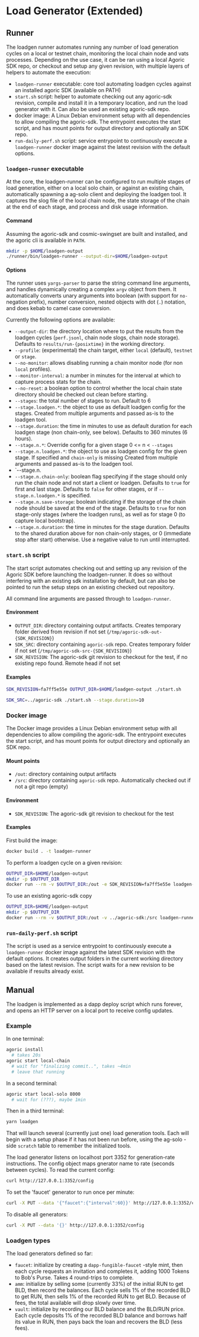 # Load Generator (Extended)

## Runner

The loadgen runner automates running any number of load generation cycles on a local or testnet chain, monitoring the local chain node and vats processes. Depending on the use case, it can be ran using a local Agoric SDK repo, or checkout and setup any given revision, with multiple layers of helpers to automate the execution:

- `loadgen-runner` executable: core tool automating loadgen cycles against an installed agoric SDK (available on PATH)
- `start.sh` script: helper to automate checking out any agoric-sdk revision, compile and install it in a temporary location, and run the load generator with it. Can also be used an existing agoric-sdk repo.
- docker image: A Linux Debian environment setup with all dependencies to allow compiling the agoric-sdk. The entrypoint executes the start script, and has mount points for output directory and optionally an SDK repo.
- `run-daily-perf.sh` script: service entrypoint to continuously execute a `loadgen-runner` docker image against the latest revision with the default options.

### `loadgen-runner` executable

At the core, the loadgen-runner can be configured to run multiple stages of load generation, either on a local solo chain, or against an existing chain, automatically spawning a ag-solo client and deploying the loadgen tool. It captures the slog file of the local chain node, the state storage of the chain at the end of each stage, and process and disk usage information.

#### Command

Assuming the agoric-sdk and cosmic-swingset are built and installed, and the agoric cli is available in `PATH`.

```sh
mkdir -p $HOME/loadgen-output
./runner/bin/loadgen-runner --output-dir=$HOME/loadgen-output
```

#### Options

The runner uses `yargs-parser` to parse the string command line arguments, and handles dynamically creating a complex `argv` object from them. It automatically converts unary arguments into boolean (with support for `no-` negation prefix), number conversion, nested objects with dot (`.`) notation, and does kebab to camel case conversion.

Currently the following options are available:

- `--output-dir`: the directory location where to put the results from the loadgen cycles (`perf.jsonl`, chain node slogs, chain node storage). Defaults to `results/run-{posixtime}` in the working directory.
- `--profile`: (experimental) the chain target, either `local` (default), `testnet` or `stage`.
- `--no-monitor`: allows disabling running a chain monitor node (for non `local` profiles).
- `--monitor-interval`: a number in minutes for the interval at which to capture process stats for the chain.
- `--no-reset`: a boolean option to control whether the local chain state directory should be checked out clean before starting.
- `--stages`: the total number of stages to run. Default to 6
- `--stage.loadgen.*`: the object to use as default loadgen config for the stages. Created from multiple arguments and passed as-is to the loadgen tool.
- `--stage.duration`: the time in minutes to use as default duration for each loadgen stage (non chain-only, see below). Defaults to 360 minutes (6 hours).
- `--stage.n.*`: Override config for a given stage 0 <= n < `--stages`
- `--stage.n.loadgen.*`: the object to use as loadgen config for the given stage. If specified and `chain-only` is missing Created from multiple arguments and passed as-is to the loadgen tool.
- `--stage.n.
- `--stage.n.chain-only`: boolean flag specifying if the stage should only run the chain node and not start a client or loadgen. Defaults to `true` for first and last stage. Defaults to `false` for other stages, or if `--stage.n.loadgen.*` is specified.
- `--stage.n.save-storage`: boolean indicating if the storage of the chain node should be saved at the end of the stage. Defaults to `true` for non stage-only stages (where the loadgen runs), as well as for stage 0 (to capture local bootstrap).
- `--stage.n.duration`: the time in minutes for the stage duration. Defaults to the shared duration above for non chain-only stages, or 0 (immediate stop after start) otherwise. Use a negative value to run until interrupted.

### `start.sh` script

The start script automates checking out and setting up any revision of the Agoric SDK before launching the loadgen-runner. It does so without interfering with an existing sdk installation by default, but can also be pointed to run the setup steps on an existing checked out repository.

All command line arguments are passed through to `loadgen-runner`.

#### Environment

- `OUTPUT_DIR`: directory containing output artifacts. Creates temporary folder derived from revision if not set (`/tmp/agoric-sdk-out-{SDK_REVISION}`)
- `SDK_SRC`: directory containing `agoric-sdk` repo. Creates temporary folder if not set (`/tmp/agoric-sdk-src-{SDK_REVISION}`)
- `SDK_REVISION`: The agoric-sdk git revision to checkout for the test, if no existing repo found. Remote head if not set

#### Examples

```sh
SDK_REVISION=fa7ff5e55e OUTPUT_DIR=$HOME/loadgen-output ./start.sh
```

```sh
SDK_SRC=../agoric-sdk ./start.sh --stage.duration=10
```

### Docker image

The Docker image provides a Linux Debian environment setup with all dependencies to allow compiling the agoric-sdk. The entrypoint executes the start script, and has mount points for output directory and optionally an SDK repo.

#### Mount points

- `/out`: directory containing output artifacts
- `/src`: directory containing `agoric-sdk` repo. Automatically checked out if not a git repo (empty)

#### Environment

- `SDK_REVISION`: The agoric-sdk git revision to checkout for the test

#### Examples

First build the image:

```sh
docker build . -t loadgen-runner
```

To perform a loadgen cycle on a given revision:

```sh
OUTPUT_DIR=$HOME/loadgen-output
mkdir -p $OUTPUT_DIR
docker run --rm -v $OUTPUT_DIR:/out -e SDK_REVISION=fa7ff5e55e loadgen-runner --no-reset
```

To use an existing agoric-sdk copy

```sh
OUTPUT_DIR=$HOME/loadgen-output
mkdir -p $OUTPUT_DIR
docker run --rm -v $OUTPUT_DIR:/out -v ../agoric-sdk:/src loadgen-runner  --no-reset --stage.duration=10
```

### `run-daily-perf.sh` script

The script is used as a service entrypoint to continuously execute a `loadgen-runner` docker image against the latest SDK revision with the default options. It creates output folders in the current working directory based on the latest revision. The script waits for a new revision to be available if results already exist.

## Manual

The loadgen is implemented as a dapp deploy script which runs forever, and opens an HTTP server on a local port to receive config updates.

### Example

In one terminal:

```sh
agoric install
  # takes 20s
agoric start local-chain
  # wait for "finalizing commit..", takes ~4min
  # leave that running
```

In a second terminal:

```sh
agoric start local-solo 8000
  # wait for (???), maybe 1min
```

Then in a third terminal:

```sh
yarn loadgen
```

That will launch several (currently just one) load generation tools. Each
will begin with a setup phase if it has not been run before, using the
ag-solo -side `scratch` table to remember the initialized tools.

The load generator listens on localhost port 3352 for generation-rate
instructions. The config object maps gnerator name to rate (seconds between
cycles). To read the current config:

```sh
curl http://127.0.0.1:3352/config
```

To set the 'faucet' generator to run once per minute:

```sh
curl -X PUT --data '{"faucet":{"interval":60}}' http://127.0.0.1:3352/config
```

To disable all generators:

```sh
curl -X PUT --data '{}' http://127.0.0.1:3352/config
```

### Loadgen types

The load generators defined so far:

- `faucet`: initialize by creating a `dapp-fungible-faucet` -style mint, then each cycle requests an invitation and completes it, adding 1000 Tokens to Bob's Purse. Takes 4 round-trips to complete.
- `amm`: initialize by selling some (currently 33%) of the initial RUN to get BLD, then record the balances. Each cycle sells 1% of the recorded BLD to get RUN, then sells 1% of the recorded RUN to get BLD. Because of fees, the total available will drop slowly over time.
- `vault`: initialize by recording our BLD balance and the BLD/RUN price. Each cycle deposits 1% of the recorded BLD balance and borrows half its value in RUN, then pays back the loan and recovers the BLD (less fees).
